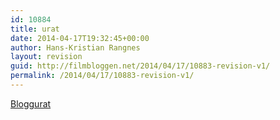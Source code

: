 ```yaml
---
id: 10884
title: urat
date: 2014-04-17T19:32:45+00:00
author: Hans-Kristian Rangnes
layout: revision
guid: http://filmbloggen.net/2014/04/17/10883-revision-v1/
permalink: /2014/04/17/10883-revision-v1/
---
```

[Bloggurat](http://bloggurat.net/minblogg/registrere/9047c8004ce5b94c307238538d6e584d5f5224cf)